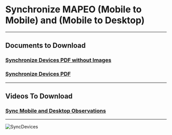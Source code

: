 # Synchronize MAPEO (Mobile to Mobile) and (Mobile to Desktop)

---

## Documents to Download

### [Synchronize Devices PDF without Images](docsPDF/Sync.pdf)

### [Synchronize Devices PDF](docsPDF/SynchIMG.pdf)

---

## Videos To Download

### [Sync Mobile and Desktop Observations](videos/Synchronize.mov)

---
![SyncDevices](images/sync.png)